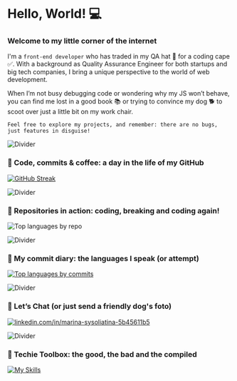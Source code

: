 # Hello, World! 💻

### Welcome to my little corner of the internet

I'm a `front-end developer` who has traded in my QA hat 🚫 for a coding cape ✅. With a background as Quality Assurance Engineer for both startups and big tech companies, I bring a unique perspective to the world of web development.

When I’m not busy debugging code or wondering why my JS won’t behave, you can find me lost in a good book 📚 or trying to convince my dog 🐕 to scoot over just a little bit on my work chair.

`Feel free to explore my projects, and remember: there are no bugs, just features in disguise!`
 
![Divider](https://via.placeholder.com/800x1/CCE5FF/FFFFFF?text=+)

### 📍 Code, commits & coffee: a day in the life of my GitHub
[![GitHub Streak](https://streak-stats.demolab.com?user=stereogamm&theme=github-light&hide_border=true&border_radius=8.8&card_width=477&background=90%2CFFFFFF%2C0074FF&ring=949EEB&fire=FFC16B&currStreakNum=EBAFA4&sideNums=EB9E6E&stroke=EBEBEB)](https://git.io/streak-stats)

![Divider](https://via.placeholder.com/800x1/CCE5FF/FFFFFF?text=+)

### 📍 Repositories in action: coding, breaking and coding again!
![Top languages by repo](https://github-readme-stats.vercel.app/api/top-langs/?username=stereogamm&layout=compact&theme=github_light&langs_count=12&custom_title=Top%20Languages%20by%20my%20repo)


![Divider](https://via.placeholder.com/800x1/CCE5FF/FFFFFF?text=+)

### 📍 My сommit diary: the languages I speak (or attempt)
[![Top languages by commits](https://github-readme-stats.vercel.app/api/top-langs/?username=stereogamm&layout=compact&theme=github_light&hide=css,scss,html,mdx,shell&&custom_title=Top%20Languages%20by%20commits)](https://github.com/anuraghazra/github-readme-stats)

![Divider](https://via.placeholder.com/800x1/CCE5FF/FFFFFF?text=+)

### 📍 Let’s Chat (or just send a friendly dog's foto)
<p align="left">
<a href="https://linkedin.com/in/marina-sysoliatina-5b45611b5" target="blank"><img align="center" src="https://skillicons.dev/icons?i=linkedin&theme=light" alt="linkedin.com/in/marina-sysoliatina-5b45611b5"/></a>
</p>

![Divider](https://via.placeholder.com/800x1/CCE5FF/FFFFFF?text=+)

### 📍 Techie Toolbox: the good, the bad and the compiled
[![My Skills](https://skillicons.dev/icons?i=html,htmx,css,js,ts,webpack,yarn,jest,jquery,figma,babel,cypress,docker,git,github,grafana,elasticsearch,npm,postman,react,redux,sass&theme=light)](https://skillicons.dev)



